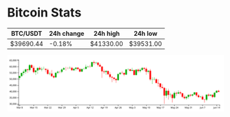 # Bitcoin Stats

BTC/USDT|24h change|24h high|24h low|
|---|---|---|---|
|$39690.44|-0.18%|$41330.00|$39531.00|

<img src="./chart.svg">
